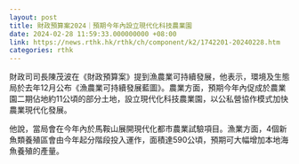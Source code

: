 ```yaml
---
layout: post
title: 財政預算案2024｜預期今年內設立現代化科技農業園
date: 2024-02-28 11:59:33.000000000 +08:00
link: https://news.rthk.hk/rthk/ch/component/k2/1742201-20240228.htm
categories: rthk
---
```


財政司司長陳茂波在《財政預算案》提到漁農業可持續發展，他表示，環境及生態局於去年12月公布《漁農業可持續發展藍圖》。農業方面，預期今年內促成於農業園二期佔地約11公頃的部分土地，設立現代化科技農業園，以公私營協作模式加快農業現代化發展。

他說，當局會在今年內於馬鞍山展開現代化都市農業試驗項目。漁業方面，4個新魚類養殖區會由今年起分階段投入運作，面積達590公頃，預期可大幅增加本地海魚養殖的產量。
